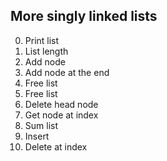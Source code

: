 ## More singly linked lists
0. Print list
1. List length
2. Add node
3. Add node at the end
4. Free list
5. Free list
6. Delete head node
7. Get node at index
8. Sum list
9. Insert
10. Delete at index

